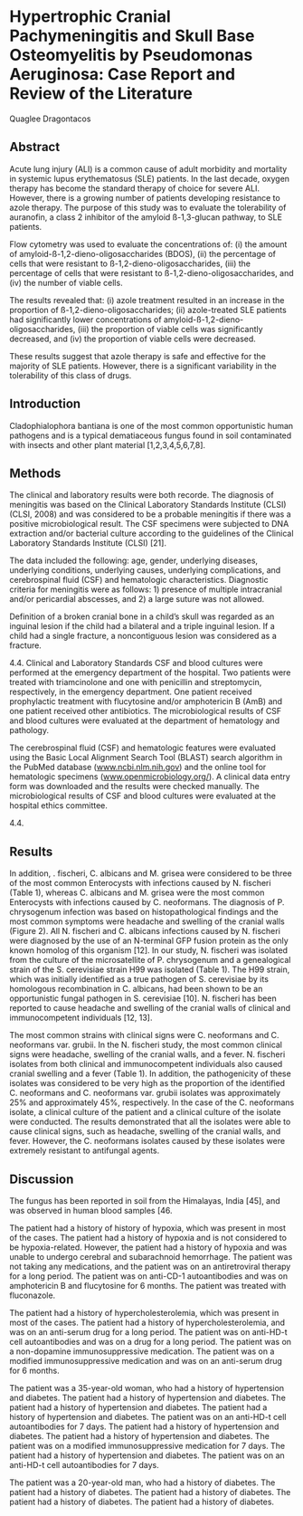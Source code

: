 # Hypertrophic Cranial Pachymeningitis and Skull Base Osteomyelitis by Pseudomonas Aeruginosa: Case Report and Review of the Literature
Quaglee Dragontacos


## Abstract
Acute lung injury (ALI) is a common cause of adult morbidity and mortality in systemic lupus erythematosus (SLE) patients. In the last decade, oxygen therapy has become the standard therapy of choice for severe ALI. However, there is a growing number of patients developing resistance to azole therapy. The purpose of this study was to evaluate the tolerability of auranofin, a class 2 inhibitor of the amyloid ß-1,3-glucan pathway, to SLE patients.

Flow cytometry was used to evaluate the concentrations of: (i) the amount of amyloid-ß-1,2-dieno-oligosaccharides (BDOS), (ii) the percentage of cells that were resistant to ß-1,2-dieno-oligosaccharides, (iii) the percentage of cells that were resistant to ß-1,2-dieno-oligosaccharides, and (iv) the number of viable cells.

The results revealed that: (i) azole treatment resulted in an increase in the proportion of ß-1,2-dieno-oligosaccharides; (ii) azole-treated SLE patients had significantly lower concentrations of amyloid-ß-1,2-dieno-oligosaccharides, (iii) the proportion of viable cells was significantly decreased, and (iv) the proportion of viable cells were decreased.

These results suggest that azole therapy is safe and effective for the majority of SLE patients. However, there is a significant variability in the tolerability of this class of drugs.


## Introduction
Cladophialophora bantiana is one of the most common opportunistic human pathogens and is a typical dematiaceous fungus found in soil contaminated with insects and other plant material [1,2,3,4,5,6,7,8].


## Methods
The clinical and laboratory results were both recorde. The diagnosis of meningitis was based on the Clinical Laboratory Standards Institute (CLSI) (CLSI, 2008) and was considered to be a probable meningitis if there was a positive microbiological result. The CSF specimens were subjected to DNA extraction and/or bacterial culture according to the guidelines of the Clinical Laboratory Standards Institute (CLSI) [21].

The data included the following: age, gender, underlying diseases, underlying conditions, underlying causes, underlying complications, and cerebrospinal fluid (CSF) and hematologic characteristics. Diagnostic criteria for meningitis were as follows: 1) presence of multiple intracranial and/or pericardial abscesses, and 2) a large suture was not allowed.

Definition of a broken cranial bone in a child’s skull was regarded as an inguinal lesion if the child had a bilateral and a triple inguinal lesion. If a child had a single fracture, a noncontiguous lesion was considered as a fracture.

4.4. Clinical and Laboratory Standards
CSF and blood cultures were performed at the emergency department of the hospital. Two patients were treated with triamcinolone and one with penicillin and streptomycin, respectively, in the emergency department. One patient received prophylactic treatment with flucytosine and/or amphotericin B (AmB) and one patient received other antibiotics. The microbiological results of CSF and blood cultures were evaluated at the department of hematology and pathology.

The cerebrospinal fluid (CSF) and hematologic features were evaluated using the Basic Local Alignment Search Tool (BLAST) search algorithm in the PubMed database (www.ncbi.nlm.nih.gov) and the online tool for hematologic specimens (www.openmicrobiology.org/). A clinical data entry form was downloaded and the results were checked manually. The microbiological results of CSF and blood cultures were evaluated at the hospital ethics committee.

4.4.


## Results
In addition, . fischeri, C. albicans and M. grisea were considered to be three of the most common Enterocysts with infections caused by N. fischeri (Table 1), whereas C. albicans and M. grisea were the most common Enterocysts with infections caused by C. neoformans. The diagnosis of P. chrysogenum infection was based on histopathological findings and the most common symptoms were headache and swelling of the cranial walls (Figure 2). All N. fischeri and C. albicans infections caused by N. fischeri were diagnosed by the use of an N-terminal GFP fusion protein as the only known homolog of this organism [12]. In our study, N. fischeri was isolated from the culture of the microsatellite of P. chrysogenum and a genealogical strain of the S. cerevisiae strain H99 was isolated (Table 1). The H99 strain, which was initially identified as a true pathogen of S. cerevisiae by its homologous recombination in C. albicans, had been shown to be an opportunistic fungal pathogen in S. cerevisiae [10]. N. fischeri has been reported to cause headache and swelling of the cranial walls of clinical and immunocompetent individuals [12, 13].

The most common strains with clinical signs were C. neoformans and C. neoformans var. grubii. In the N. fischeri study, the most common clinical signs were headache, swelling of the cranial walls, and a fever. N. fischeri isolates from both clinical and immunocompetent individuals also caused cranial swelling and a fever (Table 1). In addition, the pathogenicity of these isolates was considered to be very high as the proportion of the identified C. neoformans and C. neoformans var. grubii isolates was approximately 25% and approximately 45%, respectively. In the case of the C. neoformans isolate, a clinical culture of the patient and a clinical culture of the isolate were conducted. The results demonstrated that all the isolates were able to cause clinical signs, such as headache, swelling of the cranial walls, and fever. However, the C. neoformans isolates caused by these isolates were extremely resistant to antifungal agents.


## Discussion
The fungus has been reported in soil from the Himalayas, India [45], and was observed in human blood samples [46.

The patient had a history of history of hypoxia, which was present in most of the cases. The patient had a history of hypoxia and is not considered to be hypoxia-related. However, the patient had a history of hypoxia and was unable to undergo cerebral and subarachnoid hemorrhage. The patient was not taking any medications, and the patient was on an antiretroviral therapy for a long period. The patient was on anti-CD-1 autoantibodies and was on amphotericin B and flucytosine for 6 months. The patient was treated with fluconazole.

The patient had a history of hypercholesterolemia, which was present in most of the cases. The patient had a history of hypercholesterolemia, and was on an anti-serum drug for a long period. The patient was on anti-HD-t cell autoantibodies and was on a drug for a long period. The patient was on a non-dopamine immunosuppressive medication. The patient was on a modified immunosuppressive medication and was on an anti-serum drug for 6 months.

The patient was a 35-year-old woman, who had a history of hypertension and diabetes. The patient had a history of hypertension and diabetes. The patient had a history of hypertension and diabetes. The patient had a history of hypertension and diabetes. The patient was on an anti-HD-t cell autoantibodies for 7 days. The patient had a history of hypertension and diabetes. The patient had a history of hypertension and diabetes. The patient was on a modified immunosuppressive medication for 7 days. The patient had a history of hypertension and diabetes. The patient was on an anti-HD-t cell autoantibodies for 7 days.

The patient was a 20-year-old man, who had a history of diabetes. The patient had a history of diabetes. The patient had a history of diabetes. The patient had a history of diabetes. The patient had a history of diabetes.
